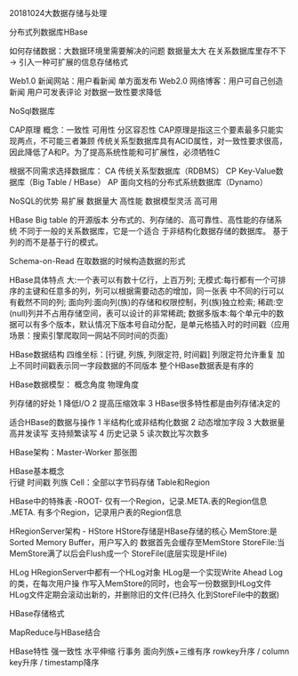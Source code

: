 20181024大数据存储与处理

分布式列数据库HBase

如何存储数据：大数据环境里需要解决的问题
数据量太大 在关系数据库里存不下 -> 引入一种可扩展的信息存储格式

Web1.0 新闻网站：用户看新闻 单方面发布
Web2.0 网络博客：用户可自己创造新闻 用户可发表评论 对数据一致性要求降低

NoSql数据库

CAP原理
概念：一致性 可用性 分区容忍性
CAP原理是指这三个要素最多只能实现两点，不可能三者兼顾
传统关系型数据库具有ACID属性，对一致性要求很高，因此降低了A和P。为了提高系统性能和可扩展性，必须牺牲C

根据不同需求选择数据库：
CA 传统关系型数据库（RDBMS）
CP Key-Value数据库（Big Table / HBase）
AP 面向文档的分布式系统数据库（Dynamo）

NoSQL的优势
易扩展 数据量大 高性能 数据模型灵活 高可用

HBase
Big table 的开源版本
分布式的、列存储的、高可靠性、高性能的存储系统
不同于一般的关系数据库，它是一个适合 于非结构化数据存储的数据库。
基于列的而不是基于行的模式。

Schema-on-Read 在取数据的时候构造数据的形式

HBase具体特点
大:一个表可以有数十亿行，上百万列;
无模式:每行都有一个可排序的主键和任意多的列，列可以根据需要动态的增加，同一张表 中不同的行可以有截然不同的列;
面向列:面向列(族)的存储和权限控制，列(族)独立检索;
稀疏:空(null)列并不占用存储空间，表可以设计的非常稀疏;
数据多版本:每个单元中的数据可以有多个版本，默认情况下版本号自动分配，是单元格插入时的时间戳（应用场景：搜索引擎爬取同一网站不同时间的页面）

HBase数据结构
四维坐标：[行键, 列族, 列限定符, 时间戳]
列限定符允许重复 加上不同时间戳表示同一字段数据的不同版本
整个HBase数据表是有序的

HBase数据模型：
概念角度
物理角度

列存储的好处
1 降低I/O
2 提高压缩效率
3 HBase很多特性都是由列存储决定的

适合HBase的数据与操作
1 半结构化或非结构化数据
2 动态增加字段
3 大数据量高并发读写 支持频繁读写
4 历史记录
5 读次数比写次数多

HBase架构：Master-Worker
那张图

HBase基本概念  
行键
时间戳
列族
Cell：全部以字节码存储
Table和Region

HBase中的特殊表
-ROOT- 仅有一个Region，记录.META.表的Region信息
.META. 有多个Region，记录用户表的Region信息

HRegionServer架构 - HStore
HStore存储是HBase存储的核心
MemStore:是Sorted Memory Buffer，用户写入的 数据首先会缓存至MemStore
StoreFile:当MemStore满了以后会Flush成一个 StoreFile(底层实现是HFile)

HLog
HRegionServer中都有一个HLog对象
HLog是一个实现Write Ahead Log的类，在每次用户操 作写入MemStore的同时，也会写一份数据到HLog文件
HLog文件定期会滚动出新的，并删除旧的文件(已持久 化到StoreFile中的数据)

HBase存储格式

MapReduce与HBase结合

HBase特性
强一致性 水平伸缩 行事务 面向列族+三维有序
rowkey升序 / column key升序 / timestamp降序
